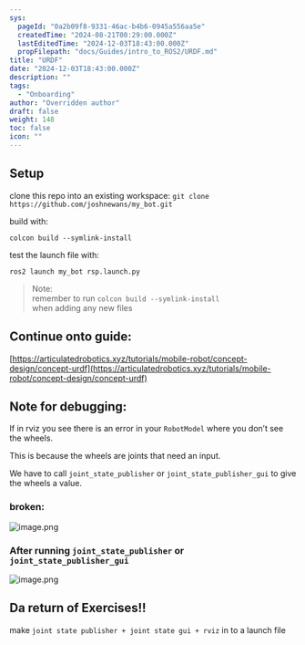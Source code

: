 ```yaml
---
sys:
  pageId: "0a2b09f8-9331-46ac-b4b6-0945a556aa5e"
  createdTime: "2024-08-21T00:29:00.000Z"
  lastEditedTime: "2024-12-03T18:43:00.000Z"
  propFilepath: "docs/Guides/intro_to_ROS2/URDF.md"
title: "URDF"
date: "2024-12-03T18:43:00.000Z"
description: ""
tags:
  - "Onboarding"
author: "Overridden author"
draft: false
weight: 148
toc: false
icon: ""
---
```


## Setup

clone this repo into an existing workspace:
`git clone https://github.com/joshnewans/my_bot.git`

build with:

`colcon build --symlink-install`

test the launch file with:

`ros2 launch my_bot rsp.launch.py`

> Note:  
> remember to run `colcon build --symlink-install`  
> when adding any new files

## Continue onto guide:

[https://articulatedrobotics.xyz/tutorials/mobile-robot/concept-design/concept-urdf](https://articulatedrobotics.xyz/tutorials/mobile-robot/concept-design/concept-urdf)

## Note for debugging:

If in rviz you see there is an error in your `RobotModel` where you don’t see the wheels.

This is because the wheels are joints that need an input. 

We have to call `joint_state_publisher` or `joint_state_publisher_gui` to give the wheels a value.

### broken:

![image.png](https://prod-files-secure.s3.us-west-2.amazonaws.com/d518164a-d88e-44d1-a4ee-3adb3bd8bce0/96a1d089-1f17-4dbf-8563-f2aef56a4d37/image.png?X-Amz-Algorithm=AWS4-HMAC-SHA256&X-Amz-Content-Sha256=UNSIGNED-PAYLOAD&X-Amz-Credential=ASIAZI2LB466UTXEHL4W%2F20250525%2Fus-west-2%2Fs3%2Faws4_request&X-Amz-Date=20250525T041558Z&X-Amz-Expires=3600&X-Amz-Security-Token=IQoJb3JpZ2luX2VjEFwaCXVzLXdlc3QtMiJHMEUCIAZNgAKbK5aS9ET1kxNi91zeZw7VBwSfzDuCFGVFMTPRAiEAsDwGVXjiPIW06ALUkixW%2BJ7LmiXpTO9saj7bwfNHTgwq%2FwMIJBAAGgw2Mzc0MjMxODM4MDUiDKa6y1jk2oufXgfrWircA4EaW6bWXKrpx%2BT0wb%2B0lddtCvl8HFw8kpYclJQfBOZFTS0G59yxXukDnBFubejjveYFSJAwPjs9Ue9BYpYdHEBOnlDxU3%2FDg6iNPz4aD5bPCs5bjNzURZGvdX4YJ5AnkdmuxyddJr937CTJDPb9eyI2iDcEINBTc7V%2Be9QFB%2BqlHcjNXtoagf4Nc5i8esHRRPkBbBKzwHH6GXVFEuasyVmtDNgNV5EBcJkKlXSFfSIfyUNcYn2umQVEpw5vYVmuMGzNnBZDpnFUCnrSszMTP24yc69ccWUswDaHLcc5TDPOr4eVBZgBMwJG0NA6vVQEgGbEvnxK2BTzMzE15wv3117pybHIn5eEfIfkR3R1r7Ga9FU44rSzuyqQtMhhFusxyXPemmzkNYpPNZ7gMCg26gJjgme0GeXsxRewy6Mjh2LCOZidNyyPOOsvEpxSqGcBqgirXR9qhD%2Brr16A1albKx6cj%2BsDLgnVMp4tLriqY%2BM%2FN%2F0mC%2Fk2G3tAHXWaMn6e31MrufCGUy8fnBACGgH%2BMstKROlvW3CsZynKzupNaunDdgpROe3QTw%2BMe4gQA5q3YQwnXf3xsbACIK39iSvkBwK3QD5CCNjAxWXynbdV%2FHTQeoxplBgQHgxVwMevML6YysEGOqUBBDNDLLLhTANUkGIVH4jpFr5CSQISuU%2BfR99fA8%2Ft%2B%2BC4cWIqtnRnokj95KlxGA8DfJryi%2F4OFf7dJKWUVFCwxxv%2BK1szFR8fuhuQbwvJUer4KuOvjB4wDIqRUhG9%2BptRyPkfqVz74aLZeePH0e84cvt4qZhFNDOH%2BEKxtvmwkZEAbu37bX9Vr1CKrpxnEtFF9TA22WBr8c%2FOzgi6sdHWioAC7YGl&X-Amz-Signature=a2c1bbc2342184d001665ff2b43725133b1714fcd5533d4c9d9bef013c3e25f7&X-Amz-SignedHeaders=host&x-id=GetObject)

### After running `joint_state_publisher` or `joint_state_publisher_gui`

![image.png](https://prod-files-secure.s3.us-west-2.amazonaws.com/d518164a-d88e-44d1-a4ee-3adb3bd8bce0/130c99c7-1b0b-4031-9953-844fc3950ff4/image.png?X-Amz-Algorithm=AWS4-HMAC-SHA256&X-Amz-Content-Sha256=UNSIGNED-PAYLOAD&X-Amz-Credential=ASIAZI2LB466UTXEHL4W%2F20250525%2Fus-west-2%2Fs3%2Faws4_request&X-Amz-Date=20250525T041558Z&X-Amz-Expires=3600&X-Amz-Security-Token=IQoJb3JpZ2luX2VjEFwaCXVzLXdlc3QtMiJHMEUCIAZNgAKbK5aS9ET1kxNi91zeZw7VBwSfzDuCFGVFMTPRAiEAsDwGVXjiPIW06ALUkixW%2BJ7LmiXpTO9saj7bwfNHTgwq%2FwMIJBAAGgw2Mzc0MjMxODM4MDUiDKa6y1jk2oufXgfrWircA4EaW6bWXKrpx%2BT0wb%2B0lddtCvl8HFw8kpYclJQfBOZFTS0G59yxXukDnBFubejjveYFSJAwPjs9Ue9BYpYdHEBOnlDxU3%2FDg6iNPz4aD5bPCs5bjNzURZGvdX4YJ5AnkdmuxyddJr937CTJDPb9eyI2iDcEINBTc7V%2Be9QFB%2BqlHcjNXtoagf4Nc5i8esHRRPkBbBKzwHH6GXVFEuasyVmtDNgNV5EBcJkKlXSFfSIfyUNcYn2umQVEpw5vYVmuMGzNnBZDpnFUCnrSszMTP24yc69ccWUswDaHLcc5TDPOr4eVBZgBMwJG0NA6vVQEgGbEvnxK2BTzMzE15wv3117pybHIn5eEfIfkR3R1r7Ga9FU44rSzuyqQtMhhFusxyXPemmzkNYpPNZ7gMCg26gJjgme0GeXsxRewy6Mjh2LCOZidNyyPOOsvEpxSqGcBqgirXR9qhD%2Brr16A1albKx6cj%2BsDLgnVMp4tLriqY%2BM%2FN%2F0mC%2Fk2G3tAHXWaMn6e31MrufCGUy8fnBACGgH%2BMstKROlvW3CsZynKzupNaunDdgpROe3QTw%2BMe4gQA5q3YQwnXf3xsbACIK39iSvkBwK3QD5CCNjAxWXynbdV%2FHTQeoxplBgQHgxVwMevML6YysEGOqUBBDNDLLLhTANUkGIVH4jpFr5CSQISuU%2BfR99fA8%2Ft%2B%2BC4cWIqtnRnokj95KlxGA8DfJryi%2F4OFf7dJKWUVFCwxxv%2BK1szFR8fuhuQbwvJUer4KuOvjB4wDIqRUhG9%2BptRyPkfqVz74aLZeePH0e84cvt4qZhFNDOH%2BEKxtvmwkZEAbu37bX9Vr1CKrpxnEtFF9TA22WBr8c%2FOzgi6sdHWioAC7YGl&X-Amz-Signature=9e4659b6d56d0b68780c993d7b34037a552308dab9cc39ed4add596c00bba0cb&X-Amz-SignedHeaders=host&x-id=GetObject)

## Da return of Exercises!!

make `joint state publisher + joint state gui + rviz` in to a launch file
